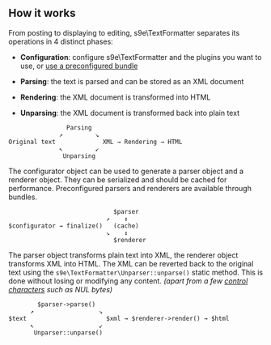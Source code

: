 <h2>How it works</h2>

From posting to displaying to editing, s9e\\TextFormatter separates its operations in 4 distinct phases:

  * __Configuration__: configure s9e\\TextFormatter and the plugins you want to use, or [use a preconfigured bundle](Using_predefined_bundles.md)

  * __Parsing__: the text is parsed and can be stored as an XML document

  * __Rendering__: the XML document is transformed into HTML

  * __Unparsing__: the XML document is transformed back into plain text

```
                Parsing 
              ↗         ↘
Original text             XML → Rendering → HTML
              ↖         ↙
               Unparsing
```

The configurator object can be used to generate a parser object and a renderer object. They can be serialized and should be cached for performance. Preconfigured parsers and renderers are available through bundles.

```
                             $parser
                           ↗    ↕
$configurator → finalize()   (cache)
                           ↘    ↕
                             $renderer
```

The parser object transforms plain text into XML, the renderer object transforms XML into HTML. The XML can be reverted back to the original text using the `s9e\TextFormatter\Unparser::unparse()` static method. This is done without losing or modifying any content. *(apart from a few [control characters](https://en.wikipedia.org/wiki/Control_character) such as NUL bytes)*

```
        $parser->parse()
      ↗                  ↘
$text                      $xml → $renderer->render() → $html
      ↖                  ↙
       Unparser::unparse()
```
